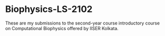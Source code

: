 # Biophysics-LS-2102
These are my submissions to the second-year course introductory course on Computational Biophysics offered by IISER Kolkata.  
